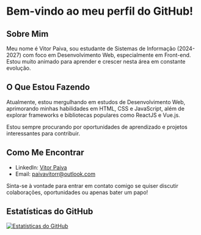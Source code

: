 # Bem-vindo ao meu perfil do GitHub! 

## Sobre Mim
Meu nome é Vitor Paiva, sou estudante de Sistemas de Informação (2024-2027) com foco em Desenvolvimento Web, especialmente em Front-end. Estou muito animado para aprender e crescer nesta área em constante evolução.

## O Que Estou Fazendo
Atualmente, estou mergulhando em estudos de Desenvolvimento Web, aprimorando minhas habilidades em HTML, CSS e JavaScript, além de explorar frameworks e bibliotecas populares como ReactJS e Vue.js.

Estou sempre procurando por oportunidades de aprendizado e projetos interessantes para contribuir.

## Como Me Encontrar
- LinkedIn: [Vitor Paiva](https://www.linkedin.com/in/vitor-paiva-programador/)
- Email: paivavitorr@outlook.com

Sinta-se à vontade para entrar em contato comigo se quiser discutir colaborações, oportunidades ou apenas bater um papo!

## Estatísticas do GitHub
[![Estatísticas do GitHub](https://github-readme-stats.vercel.app/api?username=vitorpaiv4)](https://github.com/anuraghazra/github-readme-stats)



